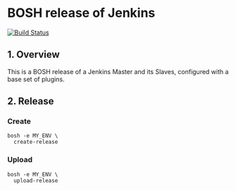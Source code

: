 # BOSH release of Jenkins

[![Build Status](https://travis-ci.org/FinKit/jenkins-boshrelease.svg?branch=master)](https://travis-ci.org/FinKit/jenkins-boshrelease)

## 1. Overview

This is a BOSH release of a Jenkins Master and its Slaves, configured with a base set of plugins.

## 2. Release

### Create

```
bosh -e MY_ENV \
  create-release
```
### Upload

```
bosh -e MY_ENV \
  upload-release
```
